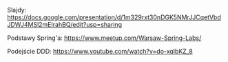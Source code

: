 Slajdy: https://docs.google.com/presentation/d/1m329rxt30nDGK5NMrJJCqetVbdJDWJ4MSl2mEIrahBQ/edit?usp=sharing

Podstawy Spring'a: https://www.meetup.com/Warsaw-Spring-Labs/

Podejście DDD: https://www.youtube.com/watch?v=do-xqIbKZ_8

